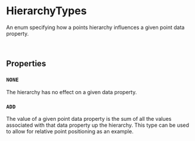 # HierarchyTypes

An enum specifying how a points hierarchy influences a given point data property.

<br>

## Properties

### `NONE`

The hierarchy has no effect on a given data property.

### `ADD`

The value of a given point data property is the sum of all the values associated with that data property up the hierarchy. This type can be used to allow for relative point positioning as an example.
